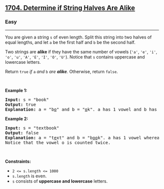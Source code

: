 <h2><a href="https://leetcode.com/problems/determine-if-string-halves-are-alike/">1704. Determine if String Halves Are Alike</a></h2><h3>Easy</h3><hr><div><p>You are given a string <code>s</code> of even length. Split this string into two halves of equal lengths, and let <code>a</code> be the first half and <code>b</code> be the second half.</p>

<p>Two strings are <strong>alike</strong> if they have the same number of vowels (<code>'a'</code>, <code>'e'</code>, <code>'i'</code>, <code>'o'</code>, <code>'u'</code>, <code>'A'</code>, <code>'E'</code>, <code>'I'</code>, <code>'O'</code>, <code>'U'</code>). Notice that <code>s</code> contains uppercase and lowercase letters.</p>

<p>Return <code>true</code><em> if </em><code>a</code><em> and </em><code>b</code><em> are <strong>alike</strong></em>. Otherwise, return <code>false</code>.</p>

<p>&nbsp;</p>
<p><strong>Example 1:</strong></p>

<pre><strong>Input:</strong> s = "book"
<strong>Output:</strong> true
<strong>Explanation:</strong> a = "b<u>o</u>" and b = "<u>o</u>k". a has 1 vowel and b has 1 vowel. Therefore, they are alike.
</pre>

<p><strong>Example 2:</strong></p>

<pre><strong>Input:</strong> s = "textbook"
<strong>Output:</strong> false
<strong>Explanation:</strong> a = "t<u>e</u>xt" and b = "b<u>oo</u>k". a has 1 vowel whereas b has 2. Therefore, they are not alike.
Notice that the vowel o is counted twice.
</pre>

<p>&nbsp;</p>
<p><strong>Constraints:</strong></p>

<ul>
	<li><code>2 &lt;= s.length &lt;= 1000</code></li>
	<li><code>s.length</code> is even.</li>
	<li><code>s</code> consists of <strong>uppercase and lowercase</strong> letters.</li>
</ul>
</div>